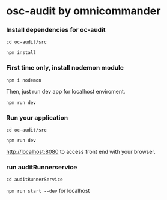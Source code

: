 # osc-audit by omnicommander

### Install dependencies for oc-audit
`cd oc-audit/src `

`npm install`

### First time only, install nodemon module
`npm i nodemon`

Then, just run dev app for localhost enviroment.

`npm run dev`

### Run your application

`cd oc-audit/src`

`npm run dev`

[http://localhost:8080](http://localhost:8080) to access front end with your browser.

### run auditRunnerservice

`cd auditRunnerService`

`npm run start --dev` for localhost




